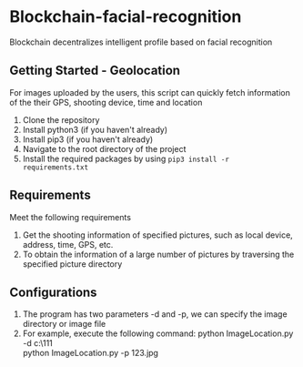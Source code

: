 # Blockchain-facial-recognition
Blockchain decentralizes intelligent profile based on facial recognition


## Getting Started - Geolocation
For images uploaded by the users, this script can quickly fetch information of the their GPS, shooting device, time and location

1. Clone the repository
2. Install python3 (if you haven't already)
3. Install pip3 (if you haven't already)
4. Navigate to the root directory of the project
5. Install the required packages by using `pip3 install -r requirements.txt`


## Requirements
Meet the following requirements

1. Get the shooting information of specified pictures, such as local device, address, time, GPS, etc.
2. To obtain the information of a large number of pictures by traversing the specified picture directory

## Configurations

1. The program has two parameters -d and -p, we can specify the image directory or image file
2. For example, execute the following command:
  python ImageLocation.py -d c:\\111  
  python ImageLocation.py -p 123.jpg  
